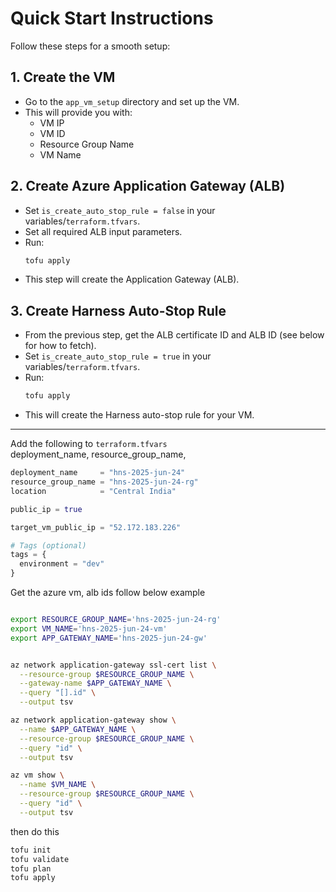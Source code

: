 # Quick Start Instructions

Follow these steps for a smooth setup:

## 1. Create the VM
- Go to the `app_vm_setup` directory and set up the VM.
- This will provide you with:
  - VM IP
  - VM ID
  - Resource Group Name
  - VM Name

## 2. Create Azure Application Gateway (ALB)
- Set `is_create_auto_stop_rule = false` in your variables/`terraform.tfvars`.
- Set all required ALB input parameters.
- Run:
  ```bash
  tofu apply
  ```
- This step will create the Application Gateway (ALB).

## 3. Create Harness Auto-Stop Rule
- From the previous step, get the ALB certificate ID and ALB ID (see below for how to fetch).
- Set `is_create_auto_stop_rule = true` in your variables/`terraform.tfvars`.
- Run:
  ```bash
  tofu apply
  ```
- This will create the Harness auto-stop rule for your VM.

---

Add the following to `terraform.tfvars`  
deployment_name, resource_group_name, 
```terraform
deployment_name     = "hns-2025-jun-24"
resource_group_name = "hns-2025-jun-24-rg"
location            = "Central India"

public_ip = true

target_vm_public_ip = "52.172.183.226"

# Tags (optional)
tags = {
  environment = "dev"
}
```


Get the azure vm, alb ids follow below example

```bash

export RESOURCE_GROUP_NAME='hns-2025-jun-24-rg'
export VM_NAME='hns-2025-jun-24-vm'
export APP_GATEWAY_NAME='hns-2025-jun-24-gw'


az network application-gateway ssl-cert list \
  --resource-group $RESOURCE_GROUP_NAME \
  --gateway-name $APP_GATEWAY_NAME \
  --query "[].id" \
  --output tsv

az network application-gateway show \
  --name $APP_GATEWAY_NAME \
  --resource-group $RESOURCE_GROUP_NAME \
  --query "id" \
  --output tsv

az vm show \
  --name $VM_NAME \
  --resource-group $RESOURCE_GROUP_NAME \
  --query "id" \
  --output tsv
```

then do this

```bash
tofu init
tofu validate
tofu plan
tofu apply
